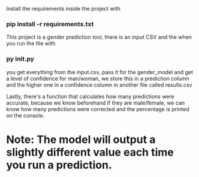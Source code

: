 Install the requirements inside the project with

### pip install -r requirements.txt

This project is a gender prediction tool, there is an input CSV and the when you run the file with

### py **init**.py

you get everything from the input.csv, pass it for the gender_model and get a level of confidence for man/woman, we store this in a prediction column and the higher one in a confidence column in another file called results.csv

Lastly, there's a function that calculates how many predictions were accurate, because we know beforehand if they are male/female, we can know how many predictions were corrected and the percentage is printed on the console.

# Note: The model will output a slightly different value each time you run a prediction.
